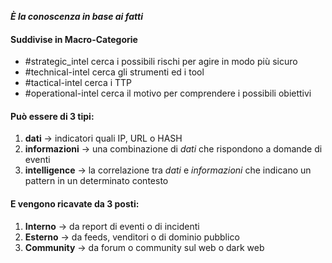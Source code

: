 **_È la conoscenza in base ai fatti_**

#### Suddivise in __Macro-Categorie__
- #strategic_intel cerca i possibili rischi per agire in modo più sicuro 
- #technical-intel cerca gli strumenti ed i tool
- #tactical-intel cerca i TTP 
- #operational-intel cerca il motivo per comprendere i possibili obiettivi

#### Può essere di 3 tipi:
1. __dati__ -> indicatori quali IP, URL o HASH
2. __informazioni__ -> una combinazione di _dati_ che rispondono a domande di eventi
3. __intelligence__ -> la correlazione tra _dati_ e _informazioni_ che indicano un pattern in un determinato contesto

#### E vengono ricavate da 3 posti:
1. __Interno__ -> da report di eventi o di incidenti 
2. __Esterno__ -> da feeds, venditori o di dominio pubblico
3. __Community__ -> da forum o community sul web o dark web
